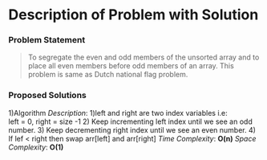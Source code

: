 # Description of Problem with Solution

### Problem Statement
> To segregate the even and odd members of the unsorted array and to place all even members before odd members of an array.
This problem is same as Dutch national flag problem.

### Proposed Solutions

1)Algorithm
	*Description*:
  1)left and right are two index variables i.e:  
          left = 0,  right = size -1
  2) Keep incrementing left index until we see an odd number.
  3) Keep decrementing right index until we see an even number.
  4) If lef < right then swap arr[left] and arr[right]
	*Time Complexity*: __O(n)__
	*Space Complexity*: __O(1)__
